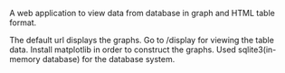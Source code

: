 A web application to view data from database in graph and HTML table format.

The default url displays the graphs.
Go to /display for viewing the table data.
Install matplotlib in order to construct the graphs.
Used sqlite3(in-memory database) for the database system.
